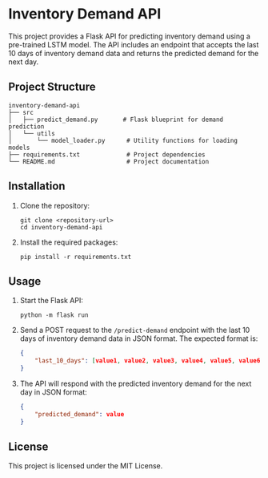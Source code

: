 # Inventory Demand API

This project provides a Flask API for predicting inventory demand using a pre-trained LSTM model. The API includes an endpoint that accepts the last 10 days of inventory demand data and returns the predicted demand for the next day.

## Project Structure

```
inventory-demand-api
├── src
│   ├── predict_demand.py       # Flask blueprint for demand prediction
│   └── utils
│       └── model_loader.py      # Utility functions for loading models
├── requirements.txt             # Project dependencies
└── README.md                    # Project documentation
```

## Installation

1. Clone the repository:
   ```
   git clone <repository-url>
   cd inventory-demand-api
   ```

2. Install the required packages:
   ```
   pip install -r requirements.txt
   ```

## Usage

1. Start the Flask API:
   ```
   python -m flask run
   ```

2. Send a POST request to the `/predict-demand` endpoint with the last 10 days of inventory demand data in JSON format. The expected format is:
   ```json
   {
       "last_10_days": [value1, value2, value3, value4, value5, value6, value7, value8, value9, value10]
   }
   ```

3. The API will respond with the predicted inventory demand for the next day in JSON format:
   ```json
   {
       "predicted_demand": value
   }
   ```

## License

This project is licensed under the MIT License.